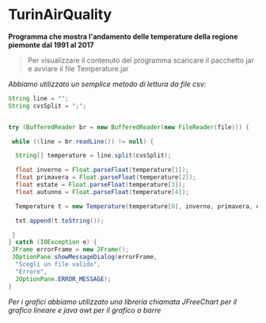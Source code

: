# TurinAirQuality
**Programma che mostra l'andamento delle temperature della regione piemonte dal 1991 al 2017**

>Per visualizzare il contenuto del programma scaricare il pacchetto jar e avviare il file Temperature.jar 

*Abbiamo utilizzato un semplice metodo di lettura da file csv:*
  
  ```java
  String line = "";
  String cvsSplit = ";";


  try (BufferedReader br = new BufferedReader(new FileReader(file))) {

   while ((line = br.readLine()) != null) {

    String[] temperature = line.split(cvsSplit);

    float inverno = Float.parseFloat(temperature[1]);
    float primavera = Float.parseFloat(temperature[2]);
    float estate = Float.parseFloat(temperature[3]);
    float autunno = Float.parseFloat(temperature[4]);

    Temperature t = new Temperature(temperature[0], inverno, primavera, estate, autunno);

    txt.append(t.toString());

   }
  } catch (IOException e) {
   JFrame errorFrame = new JFrame();
   JOptionPane.showMessageDialog(errorFrame,
    "Scegli un file valido",
    "Errore",
    JOptionPane.ERROR_MESSAGE);
  }
  ```
  *Per i grafici abbiamo utilizzato una libreria chiamata JFreeChart per il grafico lineare e java awt per il grafico a barre*
  
